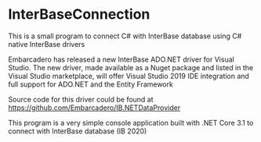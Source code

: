# InterBaseConnection
This is a small program to connect C# with InterBase database using C# native InterBase drivers

Embarcadero has released a new InterBase ADO.NET driver for Visual Studio. The new driver, made available as a Nuget package and listed in the Visual Studio marketplace, will offer Visual Studio 2019 IDE integration and full support for ADO.NET and the Entity Framework

Source code for this driver could be found at https://github.com/Embarcadero/IB.NETDataProvider

This program is a very simple console application built with .NET Core 3.1 to connect with InterBase database (IB 2020)
